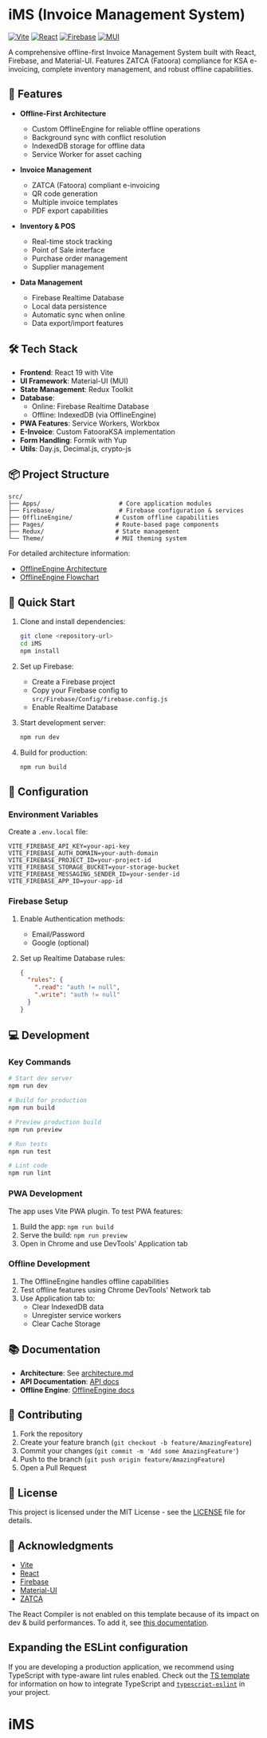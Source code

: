 # iMS (Invoice Management System)

[![Vite](https://img.shields.io/badge/vite-%23646CFF.svg?style=for-the-badge&logo=vite&logoColor=white)](https://vitejs.dev/)
[![React](https://img.shields.io/badge/react-%2320232a.svg?style=for-the-badge&logo=react&logoColor=%2361DAFB)](https://reactjs.org/)
[![Firebase](https://img.shields.io/badge/firebase-%23039BE5.svg?style=for-the-badge&logo=firebase)](https://firebase.google.com/)
[![MUI](https://img.shields.io/badge/MUI-%230081CB.svg?style=for-the-badge&logo=mui&logoColor=white)](https://mui.com/)

A comprehensive offline-first Invoice Management System built with React, Firebase, and Material-UI. Features ZATCA (Fatoora) compliance for KSA e-invoicing, complete inventory management, and robust offline capabilities.

## 🚀 Features

- **Offline-First Architecture**
  - Custom OfflineEngine for reliable offline operations
  - Background sync with conflict resolution
  - IndexedDB storage for offline data
  - Service Worker for asset caching

- **Invoice Management**
  - ZATCA (Fatoora) compliant e-invoicing
  - QR code generation
  - Multiple invoice templates
  - PDF export capabilities

- **Inventory & POS**
  - Real-time stock tracking
  - Point of Sale interface
  - Purchase order management
  - Supplier management

- **Data Management**
  - Firebase Realtime Database
  - Local data persistence
  - Automatic sync when online
  - Data export/import features

## 🛠️ Tech Stack

- **Frontend**: React 19 with Vite
- **UI Framework**: Material-UI (MUI)
- **State Management**: Redux Toolkit
- **Database**: 
  - Online: Firebase Realtime Database
  - Offline: IndexedDB (via OfflineEngine)
- **PWA Features**: Service Workers, Workbox
- **E-Invoice**: Custom FatooraKSA implementation
- **Form Handling**: Formik with Yup
- **Utils**: Day.js, Decimal.js, crypto-js

## 📦 Project Structure

```
src/
├── Apps/                      # Core application modules
├── Firebase/                  # Firebase configuration & services
├── OfflineEngine/            # Custom offline capabilities
├── Pages/                    # Route-based page components
├── Redux/                    # State management
└── Theme/                    # MUI theming system
```

For detailed architecture information:
- [OfflineEngine Architecture](src/OfflineEngine/Architecture.md)
- [OfflineEngine Flowchart](src/OfflineEngine/Flowchart.md)

## 🚀 Quick Start

1. Clone and install dependencies:
   ```bash
   git clone <repository-url>
   cd iMS
   npm install
   ```

2. Set up Firebase:
   - Create a Firebase project
   - Copy your Firebase config to `src/Firebase/Config/firebase.config.js`
   - Enable Realtime Database

3. Start development server:
   ```bash
   npm run dev
   ```

4. Build for production:
   ```bash
   npm run build
   ```

## 🔧 Configuration

### Environment Variables

Create a `.env.local` file:
```env
VITE_FIREBASE_API_KEY=your-api-key
VITE_FIREBASE_AUTH_DOMAIN=your-auth-domain
VITE_FIREBASE_PROJECT_ID=your-project-id
VITE_FIREBASE_STORAGE_BUCKET=your-storage-bucket
VITE_FIREBASE_MESSAGING_SENDER_ID=your-sender-id
VITE_FIREBASE_APP_ID=your-app-id
```

### Firebase Setup

1. Enable Authentication methods:
   - Email/Password
   - Google (optional)
   
2. Set up Realtime Database rules:
   ```json
   {
     "rules": {
       ".read": "auth != null",
       ".write": "auth != null"
     }
   }
   ```

## 💻 Development

### Key Commands

```bash
# Start dev server
npm run dev

# Build for production
npm run build

# Preview production build
npm run preview

# Run tests
npm run test

# Lint code
npm run lint
```

### PWA Development

The app uses Vite PWA plugin. To test PWA features:
1. Build the app: `npm run build`
2. Serve the build: `npm run preview`
3. Open in Chrome and use DevTools' Application tab

### Offline Development

1. The OfflineEngine handles offline capabilities
2. Test offline features using Chrome DevTools' Network tab
3. Use Application tab to:
   - Clear IndexedDB data
   - Unregister service workers
   - Clear Cache Storage

## 📚 Documentation

- **Architecture**: See [architecture.md](architecture.md)
- **API Documentation**: [API docs](docs/api.md)
- **Offline Engine**: [OfflineEngine docs](src/OfflineEngine/Architecture.md)

## 🤝 Contributing

1. Fork the repository
2. Create your feature branch (`git checkout -b feature/AmazingFeature`)
3. Commit your changes (`git commit -m 'Add some AmazingFeature'`)
4. Push to the branch (`git push origin feature/AmazingFeature`)
5. Open a Pull Request

## 📝 License

This project is licensed under the MIT License - see the [LICENSE](LICENSE) file for details.

## 🙏 Acknowledgments

- [Vite](https://vitejs.dev/)
- [React](https://reactjs.org/)
- [Firebase](https://firebase.google.com/)
- [Material-UI](https://mui.com/)
- [ZATCA](https://zatca.gov.sa/)

The React Compiler is not enabled on this template because of its impact on dev & build performances. To add it, see [this documentation](https://react.dev/learn/react-compiler/installation).

## Expanding the ESLint configuration

If you are developing a production application, we recommend using TypeScript with type-aware lint rules enabled. Check out the [TS template](https://github.com/vitejs/vite/tree/main/packages/create-vite/template-react-ts) for information on how to integrate TypeScript and [`typescript-eslint`](https://typescript-eslint.io) in your project.
# iMS
